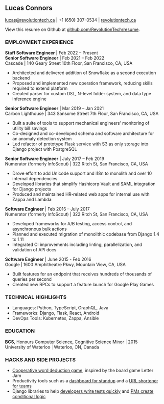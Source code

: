 ## Lucas Connors

lucas@revolutiontech.ca | +1 (650) 307-0534 | [revolutiontech.ca](https://revolutiontech.ca/)

View this resume on Github at [github.com/RevolutionTech/resume](https://github.com/RevolutionTech/resume).

### EMPLOYMENT EXPERIENCE

**Staff Software Engineer** | Feb 2022 – Present
<br />**Senior Software Engineer** | Feb 2021 – Feb 2022
<br />Cascade | 140 Geary Street 10th Floor, San Francisco, CA, USA

- Architected and delivered addition of Snowflake as a second execution backend
- Proposed and implemented new operation framework, reducing skills required to extend platform
- Created parser for custom DSL, N-level folder system, and data type inference engine

**Senior Software Engineer** | Mar 2019 – Jan 2021
<br />Carbon Lighthouse | 343 Sansome Street 7th Floor, San Francisco, CA, USA

- Built a suite of tools to support mechanical engineers' monitoring of utility bill savings
- Co-designed and co-developed schema and software architecture for an anomaly detection system
- Led refactor of prototype Flask service with S3 as only storage into Django project with PostgreSQL

**Senior Software Engineer** | July 2017 – Feb 2019
<br />Numerator (formerly InfoScout) | 322 Ritch St, San Francisco, CA, USA

- Drove effort to add Unicode support and i18n to monolith and over 10 internal dependencies
- Developed libraries that simplify Hashicorp Vault and SAML integration for Django projects
- Produced and maintained HR-related web apps for internal use with Zappa and Lambda

**Software Engineer** | Feb 2016 – July 2017
<br />Numerator (formerly InfoScout) | 322 Ritch St, San Francisco, CA, USA

- Developed frameworks for A/B testing, access control, and asynchronous bulk actions
- Planned and executed migration of monolithic codebase from Django 1.4 to 1.11
- Integrated CI improvements including linting, parallelization, and validation of API docs

**Software Engineer** | June 2015 - Feb 2016
<br />Google | 1600 Amphitheatre Pkwy, Mountain View, CA, USA

- Built features for an endpoint that receives hundreds of thousands of queries per second
- Created new RPCs to support a feature launch for Google Play Games

### TECHNICAL HIGHLIGHTS

- Languages: Python, TypeScript, GraphQL, Java
- Frameworks: Django, Flask, React, Android
- DevOps Tools: Kubernetes, Zappa, Ansible

### EDUCATION

**BCS**, Honours Computer Science, Cognitive Science Minor | 2015
<br />University of Waterloo | Waterloo, ON, Canada

### HACKS AND SIDE PROJECTS

- [Cooperative word deduction game](https://github.com/RevolutionTech/letter-joy), inspired by the board game Letter Jam
- Productivity tools such as a [dashboard for standup](https://github.com/RevolutionTech/rooster) and a [URL shortener for teams](https://github.com/RevolutionTech/goslinks)
- Django libraries to help [developers write tests quickly](https://github.com/RevolutionTech/django-pigeon) and [PMs create conditional logic](https://github.com/RevolutionTech/django-conditions)
